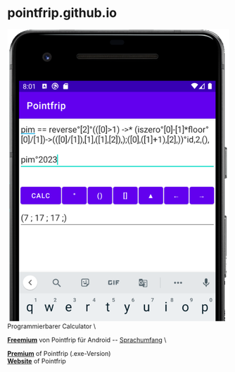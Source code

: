 # pointfrip.github.io

![Pointfrip](https://raw.githubusercontent.com/pointfrip/pointfrip.github.io/main/images/pixel2image.png) \
Programmierbarer Calculator \

[**Freemium**](https://github.com/pointfrip/calculator) von Pointfrip für Android -- 
[Sprachumfang](https://github.com/pointfrip/calculator/blob/main/quickinfo.pdf) \

[**Premium**](https://github.com/metazip/pointfrip) of Pointfrip (.exe-Version) \
[**Website**](https://pointfree-interpreter.github.io/) of Pointfrip

